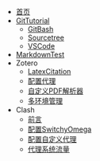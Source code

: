 <!-- docs/_sidebar.md -->

* [首页](/)
* [GitTutorial](/01_GitTutorial/01_GitTutorial.md)
  * [GitBash](/01_GitTutorial/02_GitBash.md)
  * [Sourcetree](/01_GitTutorial/03_Sourcetree.md)
  * [VSCode](/01_GitTutorial/04_VSCode.md)
* [MarkdownTest](/02_MarkdownTest/02_MarkdownTest.md)
* Zotero
  * [LatexCitation](/03_Zotero/01_LatexCitation.md)
  * [配置代理](/03_Zotero/02_配置代理.md)
  * [自定义PDF解析器](/03_Zotero/03_自定义PDF解析器.md)
  * [多环境管理](/03_Zotero/多环境管理.md)
* Clash
  * [前言](/04_Clash/01_前言.md)
  * [配置SwitchyOmega](/04_Clash/02_配置SwitchyOmega.md)
  * [配置自定义代理](/04_Clash/03_配置自定义代理.md)
  * [代理系统流量](/04_Clash/04_代理系统流量.md)
